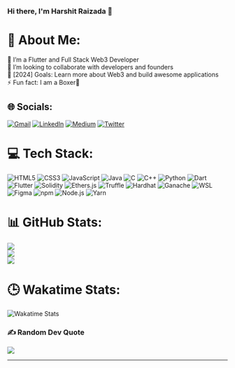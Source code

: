 

### Hi there, I'm Harshit Raizada 👋

# 💫 About Me:
🌱 I’m a Flutter and Full Stack Web3 Developer<br>
👯 I’m looking to collaborate with developers and founders<br>
🥅 [2024] Goals: Learn more about Web3 and build awesome applications<br>
⚡ Fun fact: I am a Boxer🥊

## 🌐 Socials:
[![Gmail](https://img.shields.io/badge/Gmail-%20-yellowgreen)](mailto:raizadaharshit2004@gmail.com) [![LinkedIn](https://img.shields.io/badge/LinkedIn-%230077B5.svg?logo=linkedin&logoColor=white)](https://linkedin.com/in/harshit-raizada-32b909231) [![Medium](https://img.shields.io/badge/Medium-%2312100E.svg?logo=medium&logoColor=white)](https://medium.com/@raizadaharshit2004) [![Twitter](https://img.shields.io/badge/Twitter-%231DA1F2.svg?logo=Twitter&logoColor=white)](https://twitter.com/HarshitRaizada) 

# 💻 Tech Stack:
![HTML5](https://img.shields.io/badge/HTML5-%23E34F26.svg?style=for-the-badge&logo=html5&logoColor=white) ![CSS3](https://img.shields.io/badge/CSS3-%231572B6.svg?style=for-the-badge&logo=css3&logoColor=white) ![JavaScript](https://img.shields.io/badge/JavaScript-%23323330.svg?style=for-the-badge&logo=javascript&logoColor=%23F7DF1E) ![Java](https://img.shields.io/badge/Java-%23ED8B00.svg?style=for-the-badge&logo=java&logoColor=white) ![C](https://img.shields.io/badge/C-%2300599C.svg?style=for-the-badge&logo=c&logoColor=white) ![C++](https://img.shields.io/badge/C++-%2300599C.svg?style=for-the-badge&logo=c%2B%2B&logoColor=white) ![Python](https://img.shields.io/badge/Python-3670A0?style=for-the-badge&logo=python&logoColor=ffdd54) ![Dart](https://img.shields.io/badge/Dart-%230175C2.svg?style=for-the-badge&logo=dart&logoColor=white) ![Flutter](https://img.shields.io/badge/Flutter-%2302569B.svg?style=for-the-badge&logo=flutter&logoColor=white) ![Solidity](https://img.shields.io/badge/Solidity-%23363636.svg?style=for-the-badge&logo=solidity&logoColor=white) ![Ethers.js](https://img.shields.io/badge/Ethers.js-%234E8EE9.svg?style=for-the-badge&logo=ethereum&logoColor=white) ![Truffle](https://img.shields.io/badge/Truffle-%2341756B.svg?style=for-the-badge&logo=truffle&logoColor=white) ![Hardhat](https://img.shields.io/badge/Hardhat-%23430098.svg?style=for-the-badge&logo=hardhat&logoColor=white) ![Ganache](https://img.shields.io/badge/Ganache-%231872C2.svg?style=for-the-badge&logo=truffle&logoColor=white) ![WSL](https://img.shields.io/badge/WSL-%232C2D72.svg?style=for-the-badge&logo=windows&logoColor=white) ![Figma](https://img.shields.io/badge/Figma-%23F24E1E.svg?style=for-the-badge&logo=figma&logoColor=white) ![npm](https://img.shields.io/badge/npm-%23000000.svg?style=for-the-badge&logo=npm&logoColor=white) ![Node.js](https://img.shields.io/badge/Node.js-6DA55F?style=for-the-badge&logo=node.js&logoColor=white) ![Yarn](https://img.shields.io/badge/Yarn-%232C8EBB.svg?style=for-the-badge&logo=yarn&logoColor=white)

# 📊 GitHub Stats:
![](https://github-readme-stats.vercel.app/api?username=dankgarlic1&theme=radical&hide_border=false&include_all_commits=false&count_private=false)<br/>
![](https://github-readme-streak-stats.herokuapp.com/?user=dankgarlic1&theme=radical&hide_border=false)<br/>
![](https://github-readme-stats.vercel.app/api/top-langs/?username=dankgarlic1&theme=radical&hide_border=false&include_all_commits=false&count_private=false&layout=compact)

# 🕒 Wakatime Stats:
![Wakatime Stats](https://wakatime.com/share/@harshit1/3bbc4d6b-6346-40a4-bf03-5b5bf6396fef.svg)


### ✍️ Random Dev Quote
![](https://quotes-github-readme.vercel.app/api?type=horizontal&theme=radical)

---


<!-- Proudly created with GPRM ( https://gprm.itsvg.in ) -->







<!-- Proudly created with GPRM ( https://gprm.itsvg.in ) -->


<!--
**dankgarlic1/dankgarlic1** is a ✨ _special_ ✨ repository because its `README.md` (this file) appears on your GitHub profile.
<a href="https://wakatime.com"><img src="https://wakatime.com/share/@harshit1/db4e684c-3749-4615-90d2-cc7063058ea5.png" /></a>
<a href="https://wakatime.com"><img src="https://wakatime.com/share/@harshit1/28961b44-93fd-40be-a4e9-0c5b3083654f.png" /></a>
<a href="https://wakatime.com"><img src="https://wakatime.com/share/@harshit1/0ac01149-495a-4fd1-ad8d-193238870bbc.png" /></a>
Here are some ideas to get you started:


- 🔭 I’m currently working on ...
- 🌱 I’m currently learning ...
- 👯 I’m looking to collaborate on ...
- 🤔 I’m looking for help with ...
- 💬 Ask me about ...
- 📫 How to reach me: ...
- 😄 Pronouns: ...
- ⚡ Fun fact: ...
-->
